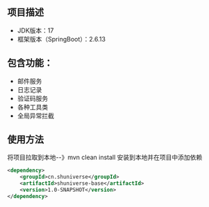## 项目描述

- JDK版本：17
- 框架版本（SpringBoot）：2.6.13

## 包含功能：

- 邮件服务
- 日志记录
- 验证码服务
- 各种工具类
- 全局异常拦截

## 使用方法

将项目拉取到本地--》mvn clean install 安装到本地并在项目中添加依赖

```pom.xml
<dependency>
    <groupId>cn.shuniverse</groupId>
    <artifactId>shuniverse-base</artifactId>
    <version>1.0-SNAPSHOT</version>
</dependency>
```
